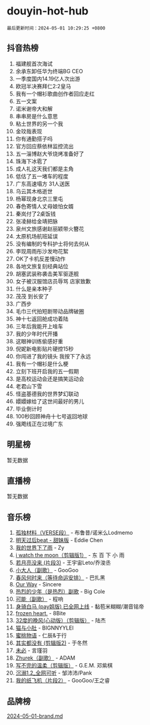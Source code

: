 # douyin-hot-hub

`最后更新时间：2024-05-01 10:29:25 +0800`

## 抖音热榜

1. 福建舰首次海试
1. 余承东卸任华为终端BG CEO
1. 一季度国内14.19亿人次出游
1. 欧冠半决赛拜仁2:2皇马
1. 我有一个帽衫歌曲创作者回应走红
1. 五一文案
1. 诺米谢帝大和解
1. 串串房是什么意思
1. 粘土世界的另一个我
1. 金玟哉表现
1. 你有通勤搭子吗
1. 官方回应蔡依林监控流出
1. 五一淄博赵大爷烧烤准备好了
1. 珠海下冰雹了
1. 成人礼这天我们都是主角
1. 低估了五一堵车的程度
1. 广东高速塌方 31人送医
1. 乌云其木格逝世
1. 杨幂现身北京三里屯
1. 春色寄情人丈母娘怕女婿
1. 秦岚付了2桌饭钱
1. 张凌赫给金靖把脉
1. 泉州文旅感谢赵丽颖带火簪花
1. 太原机场航班延误
1. 没有编制的专科护士将何去何从
1. 李现周雨彤沙发吻花絮
1. OK了卡机反差慢动作
1. 各地文旅复刻经典站位
1. 胡塞武装称袭击美军驱逐舰
1. 女子被汉服馆店员辱骂 店家致歉
1. 什么是亲本种子
1. 茂茂 到长安了
1. 广西步
1. 毛巾三代拍短剧带动品牌破圈
1. 神十七返回舱成功着陆
1. 三年后我能开上啥车
1. 我的少年时代开播
1. 这眼神训练偷感好重
1. 倪妮新电影贴片硬控15秒
1. 你闯进了我的镜头 我按下了永远
1. 我有一个帽衫是什么梗
1. 立刻下班开启我的五一假期
1. 是高校运动会还是搞笑运动会
1. 老君山下雪
1. 怪盗基德我的世界梦幻联动
1. 嬛嬛嫁给了这世间最好的男儿
1. 毕业倒计时
1. 100秒回顾神舟十七号返回地球
1. 强飑线正在过境广东

## 明星榜

暂无数据

## 直播榜

暂无数据

## 音乐榜

1. [孤独材料（VERSE段）](https://sf27-cdn-tos.douyinstatic.com/obj/tos-cn-ve-2774/ocX7glDNHYlwFeYrGQfBZoThtvPWy8tCCEBGKQ) - 布鲁昔/诺米么Lodmemo
1. [明天过后beat - 甜妹版](https://sf3-cdn-tos.douyinstatic.com/obj/tos-cn-ve-2774/osMLYeeoMm04CZyaI91XUDF8OzLRLgePKALGHI) - Eddie Chen
1. [我的世界下了雨](https://sf3-cdn-tos.douyinstatic.com/obj/tos-cn-ve-2774/o85sBiwXIByH9bWIMAEEOoiQ1o1m9Afn15BspE) - Zy
1. [i watch the moon（剪辑版1）](https://sf3-cdn-tos.douyinstatic.com/obj/tos-cn-ve-2774/o0I9mSChzHZANMJIEBfkCQzzg6N5WAcVtqft9P) - 东 百 下 小 雨
1. [若月亮没来 (片段3)](https://sf5-hl-cdn-tos.douyinstatic.com/obj/tos-cn-ve-2774/okfyEUsGW1B1ovJi5JiN9IjvAT2lMwA054GoEB) - 王宇宙Leto/乔浚丞
1. [小大人（副歌）](https://sf5-hl-cdn-tos.douyinstatic.com/obj/tos-cn-ve-2774/oIhaDwehWhLFsVIG7QIICLLazDNGJAGg5geeb4) - GooGoo
1. [春风何时来（等待命运安排）](https://sf3-cdn-tos.douyinstatic.com/obj/tos-cn-ve-2774/oICBNbD3gelMfB4WgiD1KI2jQtXZE2FgHLwtsl) - 巴扎黑
1. [Our Way](https://sf27-cdn-tos.douyinstatic.com/obj/tos-cn-ve-2774/o8tPEkQgQNCe0DPeFwZzYrbqLlnzBBrYidWkEZ) - Sincere
1. [热烈的少年（是热烈）副歌](https://sf3-cdn-tos.douyinstatic.com/obj/tos-cn-ve-2774/owVNI0CLDAUMtSz6TEYvfFBFL4UDFFhLfgK8fa) - Big Cole
1. [可能（副歌）](https://sf5-hl-cdn-tos.douyinstatic.com/obj/tos-cn-ve-2774/cde1731888894259b333569393c2fb51) - 程响
1. [身骑白马 (pay姐版) 已全网上线](https://sf5-hl-cdn-tos.douyinstatic.com/obj/tos-cn-ve-2774/oQLO5ZgLsFkaDhdIIveF2zUCgfweY0gWaH4AQG) - 黏苞米糊糊/潮音铭帝
1. [frozen heart.](https://sf27-cdn-tos.douyinstatic.com/obj/tos-cn-ve-2774/oIIWJfyjIACZA9zQMtnJ6hQQhFC4vhCupoRBsO) - 8Bite
1. [32度的晚风(心动版）（剪辑版）](https://sf5-hl-cdn-tos.douyinstatic.com/obj/tos-cn-ve-2774/owNyabsyWdzUulxhoJfK8IBXgp0UMQAHpvGh2B) - 陆杰
1. [猫与小肚](https://sf5-hl-cdn-tos.douyinstatic.com/obj/tos-cn-ve-2774/osZeoClMECgK8DYl6VebABgbchEtPYQjZEnRtd) - BIGNNYYLEI
1. [蜜桃物语](https://sf5-hl-cdn-tos.douyinstatic.com/obj/tos-cn-ve-2774/oIhOSCZtIACtYU4XQkngiW9kCBfVD1Fz9IYeqL) - 仁辰&于行
1. [其实都没有 (剪辑版2)](https://sf5-hl-cdn-tos.douyinstatic.com/obj/tos-cn-ve-2774/oEBNQenHZtBhxYjGgUDQk0BCHTigQafgFlbQ7k) - 于冬然
1. [未必](https://sf3-cdn-tos.douyinstatic.com/obj/tos-cn-ve-2774/ogntQMFnKQDZUgTCYuJgfLEtleYZZFxBQqhhFB) - 言瑾羽
1. [Zhurek（副歌）](https://sf5-hl-cdn-tos.douyinstatic.com/obj/tos-cn-ve-2774/ooQm8FBZQDlf0btEYgVpCcSCQfrdJGBEKZYBGS) - ADAM
1. [写不完的温柔（剪辑版）](https://sf27-cdn-tos.douyinstatic.com/obj/tos-cn-ve-2774/oYBzzZQJ233GfwkemJJffAIWgeIYrjZfWhHTcG) - G.E.M. 邓紫棋
1. [沉溺1.2_全网可听](https://sf3-cdn-tos.douyinstatic.com/obj/tos-cn-ve-2774/ok2QoiBqsWAX9McZmWiI9gAB0EzwD4Xj6yfmtH) - 邹沛沛/Pank
1. [我的纸飞机（片段2）](https://sf3-cdn-tos.douyinstatic.com/obj/tos-cn-ve-2774/oM2ZrKcg2CD5AeRB2gkeXOFB1IxAGJdZPazYHf) - GooGoo/王之睿

## 品牌榜

[2024-05-01-brand.md](2024-05-01-brand.md)
